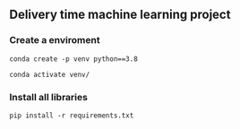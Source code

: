 ## Delivery time machine learning project

### Create a enviroment

```
conda create -p venv python==3.8

conda activate venv/
```
### Install all libraries

```
pip install -r requirements.txt
```
